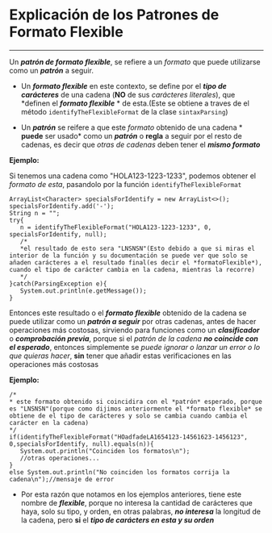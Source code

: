 # Explicación de los Patrones de Formato Flexible

 ------------------------------------------------
 Un ***patrón de formato flexible***, se refiere a un *formato* que puede utilizarse como un ***patrón*** a seguir.
 
 * Un ***formato flexible*** en este contexto, se define por el ***tipo de carácteres*** de una cadena (**NO** de sus *carácteres literales*), que *definen el ***formato flexible*** * de esta.(Este se obtiene a traves de el método `identifyTheFlexibleFormat` de la clase `sintaxParsing`)

 * Un ***patrón*** se reifere a que este *formato* obtenido de una cadena * **puede** ser usado* como un ***patrón*** o **regla** a seguir por el resto de cadenas, es decir que *otras de cadenas* deben tener el ***mismo formato***

 **Ejemplo:**

 Si tenemos una cadena como "HOLA123-1223-1233", podemos obtener el *formato de esta*, pasandolo por la función `identifyTheFlexibleFormat`
 ~~~~
 ArrayList<Character> specialsForIdentify = new ArrayList<>();
 specialsForIdentify.add('-');
 String n = "";
 try{
    n = identifyTheFlexibleFormat("HOLA123-1223-1233", 0, specialsForIdentify, null);
    /*
    *el resultado de esto sera "LNSNSN"(Esto debido a que si miras el interior de la función y su documentación se puede ver que solo se añaden carácteres a el resultado final(es decir el *formatoFlexible*), cuando el tipo de carácter cambia en la cadena, mientras la recorre)
    */
 }catch(ParsingException e){
    System.out.println(e.getMessage());
 }
 ~~~~
 Entonces este resultado o el ***formato flexible*** obtenido de la cadena se puede utilizar como un ***patrón a seguir*** por otras cadenas, antes de hacer operaciones más costosas, sirviendo para funciones como un ***clasificador*** o ***comprobación previa***, porque si el *patrón de la cadena* ***no coincide con el esperado***, entonces simplemente se *puede ignorar o lanzar un error o lo que quieras hacer*, **sin** tener que añadir estas verificaciones en las operaciones más costosas
 
 **Ejemplo:**
 ~~~~
 /*
 * este formato obtenido si coincidira con el *patrón* esperado, porque es "LNSNSN"(porque como dijimos anteriormente el *formato flexible* se obtiene de el tipo de carácteres y solo se cambia cuando cambia el carácter en la cadena)
 */
 if(identifyTheFlexibleFormat("HOadfadeLA1654123-14561623-1456123", 0,specialsForIdentify, null).equals(n)){
    System.out.println("Coinciden los formatos\n");
    //otras operaciones...
 }
 else System.out.println("No coinciden los formatos corrija la cadena\n");//mensaje de error
 ~~~~
 
 * Por esta razón que notamos en los ejemplos anteriores, tiene este nombre de ***flexible***, porque no interesa la cantidad de carácteres que haya, solo su tipo, y orden, en otras palabras, ***no interesa*** la longitud de la cadena, pero **si** el ***tipo de carácters en esta y su orden***
